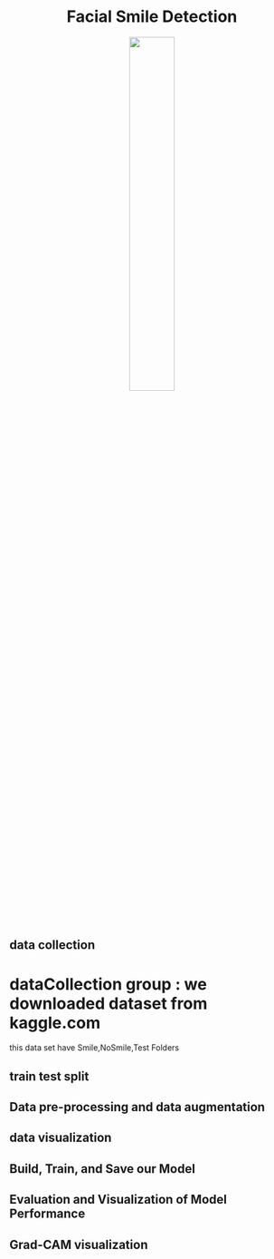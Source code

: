 <h1 align="center">Facial Smile Detection</h1>
<p align="center" width="100%">
    <img width="40%" src="https://github.com/Iranopensourceai/Facial-Smile-Detection/blob/main/figs/Smile.jpg">
</p>

## data collection 
# dataCollection group : we downloaded dataset from kaggle.com
this data set have Smile,NoSmile,Test Folders 

## train test split

## Data pre-processing and data augmentation

## data visualization

## Build, Train, and Save our Model

## Evaluation and Visualization of Model Performance

## Grad-CAM visualization
